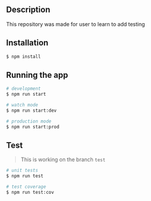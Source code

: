 ## Description

This repository was made for user to learn to add testing

## Installation

```bash
$ npm install
```

## Running the app

```bash
# development
$ npm run start

# watch mode
$ npm run start:dev

# production mode
$ npm run start:prod
```

## Test
> This is working on the branch `test`

```bash
# unit tests
$ npm run test

# test coverage
$ npm run test:cov
```
